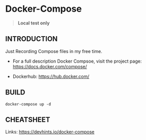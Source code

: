 # Docker-Compose
> **Local test only**

INTRODUCTION
------------
Just Recording Compose files in my free time.

 * For a full description Docker Compsoe, visit the project page: https://docs.docker.com/compose/

 * Dockerhub: https://hub.docker.com/


BUILD
-----
`docker-compose up -d`

CHEATSHEET
----------
Links: <https://devhints.io/docker-compose>